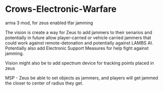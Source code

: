 # Crows-Electronic-Warfare
arma 3 mod, for zeus enabled tfar jamming


The vision is create a way for Zeus to add jammers to their senarios and potentially in future allow player-carried or vehicle carried jammers that could work against remote-detonation and potentially against LAMBS AI. Potentially also add Electronic Support Measures for help fight against jamming. 

Vision might also be to add spectrum device for tracking points placed in zeus

MSP - Zeus be able to set objects as jammers, and players will get jammed the closer to center of radius they get. 

